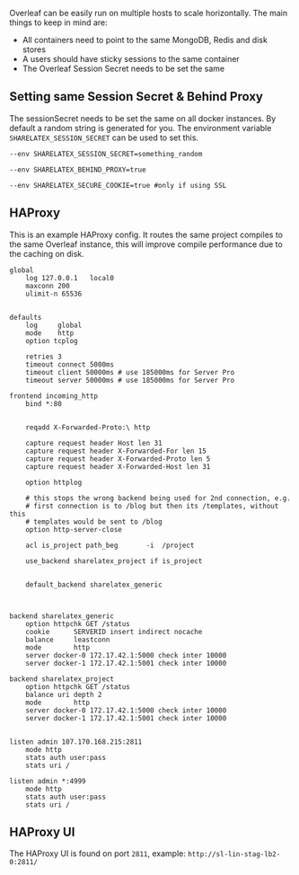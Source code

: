 Overleaf can be easily run on multiple hosts to scale horizontally. The main things to keep in mind are:

* All containers need to point to the same MongoDB, Redis and disk stores
* A users should have sticky sessions to the same container
* The Overleaf Session Secret needs to be set the same


## Setting same Session Secret & Behind Proxy

The sessionSecret needs to be set the same on all docker instances. By default a random string is generated for you. The environment variable `SHARELATEX_SESSION_SECRET` can be used to set this. 

`--env SHARELATEX_SESSION_SECRET=something_random`

`--env SHARELATEX_BEHIND_PROXY=true`

`--env SHARELATEX_SECURE_COOKIE=true #only if using SSL`

	


## HAProxy

This is an example HAProxy config. It routes the same project compiles to the same Overleaf instance, this will improve compile performance due to the caching on disk.

	global
		log 127.0.0.1   local0
		maxconn 200
		ulimit-n 65536


	defaults
		log     global
		mode    http
		option tcplog

		retries 3
		timeout connect 5000ms
		timeout client 50000ms # use 185000ms for Server Pro
		timeout server 50000ms # use 185000ms for Server Pro

	frontend incoming_http
		bind *:80


		reqadd X-Forwarded-Proto:\ http

		capture request header Host len 31
		capture request header X-Forwarded-For len 15
		capture request header X-Forwarded-Proto len 5
		capture request header X-Forwarded-Host len 31

		option httplog

		# this stops the wrong backend being used for 2nd connection, e.g.
		# first connection is to /blog but then its /templates, without this
		# templates would be sent to /blog
		option http-server-close

		acl is_project path_beg       -i  /project

		use_backend sharelatex_project if is_project


		default_backend sharelatex_generic

	 

	backend sharelatex_generic
		option httpchk GET /status
		cookie      SERVERID insert indirect nocache
		balance     leastconn
		mode        http
		server docker-0 172.17.42.1:5000 check inter 10000
		server docker-1 172.17.42.1:5001 check inter 10000

	backend sharelatex_project
		option httpchk GET /status
		balance uri depth 2
		mode        http
		server docker-0 172.17.42.1:5000 check inter 10000
		server docker-1 172.17.42.1:5001 check inter 10000


	listen admin 107.170.168.215:2811
		mode http
		stats auth user:pass
		stats uri /

	listen admin *:4999
		mode http
		stats auth user:pass
		stats uri /

## HAProxy UI

The HAProxy UI is found on port `2811`, example: `http://sl-lin-stag-lb2-0:2811/`
